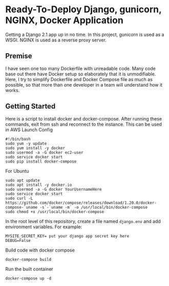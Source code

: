 # Ready-To-Deploy Django, gunicorn, NGINX, Docker Application
Getting a Django 2.1 app up in no time. In this project, gunicorn is used as a WSGI. NGINX is used as a reverse proxy server.

## Premise
I have seen one too many Dockerfile with unreadable code. Many code base out there have Docker setup so elaborately that it is unmodifiable. Here, I try to simplify Dockerfile and Docker Compose file as much as possible, so that more than one developer in a team will understand how it works.

## Getting Started
Here is a script to install docker and docker-compose. After running these commands, exit from ssh and reconnect to the instance. This can be used in AWS Launch Config
```
#!/bin/bash
sudo yum -y update
sudo yum install -y docker
sudo usermod -a -G docker ec2-user
sudo service docker start
sudo pip install docker-compose
```
For Ubuntu
```
sudo apt update
sudo apt install -y docker.io
sudo usermod -a -G docker YourUsernameHere
sudo service docker start
sudo curl -L https://github.com/docker/compose/releases/download/1.20.0/docker-compose-`uname -s`-`uname -m` -o /usr/local/bin/docker-compose
sudo chmod +x /usr/local/bin/docker-compose
```

In the root level of this repository, create a file named `django.env` and add environment variables. For example:
```
MYSITE_SECRET_KEY= put your django app secret key here
DEBUG=False
```

Build code with docker compose
```
docker-compose build
```

Run the built container
```
docker-compose up -d
```
